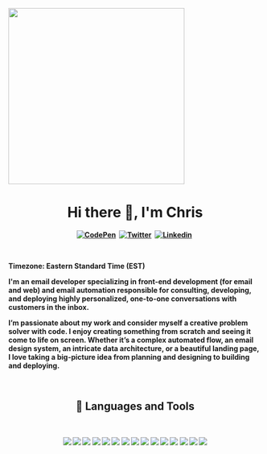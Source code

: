 <!--
**chrisgrouge/chrisgrouge** is a ✨ _special_ ✨ repository because its `README.md` (this file) appears on your GitHub profile.
-->
<p>
  <img src="https://sdk.bitmoji.com/render/panel/20084243-291767760_36-s5-v1.png?transparent=1&palette=1&scale=2" alt="" width="350">
</p>
<p>
  <h1 align="center"><b>Hi there 👋, I'm Chris</h1>
</p>
<p align="center">
  <!-- <a href="" target="_blank"><img src="https://img.shields.io/badge/LINKTREE-CC6699?style=for-the-badge&logoColor=white" alt="Portfolio" /></a>&nbsp; -->
  <a href="https://codepen.io/chrisgrouge" target="_blank"><img src="https://img.shields.io/badge/Codepen-000000?style=for-the-badge&logo=codepen&logoColor=white" alt="CodePen" /></a>&nbsp;
  <a href="https://twitter.com/chrisgrouge" target="_blank"><img src="https://img.shields.io/badge/Twitter-1DA1F2?style=for-the-badge&logo=twitter&logoColor=white" alt="Twitter" /></a>&nbsp;
  <a href="https://linkedin.com/in/chrisgrouge" target="_blank"><img src="https://img.shields.io/badge/LinkedIn-0077B5?style=for-the-badge&logo=linkedin&logoColor=white" alt="Linkedin" /></a>&nbsp;
  <!-- <a href="" target="_blank"><img src="https://img.shields.io/badge/Hashnode-2962FF?style=for-the-badge&logo=hashnode&logoColor=white" alt="Hashnode" /></a>&nbsp; -->
</p>
<br />

<p>
  Timezone: Eastern Standard Time (EST)
</p>
<p>
  I'm an email developer specializing in front-end development (for email and web) and email automation responsible for consulting, developing, and deploying highly personalized, one-to-one conversations with customers in the inbox.
</p>
<p>
  Iʼm passionate about my work and consider myself a creative problem solver with code. I enjoy creating something from scratch and seeing it come to life on screen. Whether itʼs a complex automated flow, an email design system, an intricate data architecture, or a beautiful landing page, I love taking a big-picture idea from planning and designing to building and deploying.
</p>
<br />
<!-- <p>🔭 I’m currently working on ...</p>
<p>🌱 I’m currently learning ...</p>
<p>👯 I’m looking to collaborate on ...</p>
<p>🤔 I’m looking for help with ...</p>
<p>💬 Ask me about ...</p>
<p>📫 How to reach me: ...</p>
<p>😄 Pronouns: ...</p>
<p>⚡ Fun fact: ...</p> -->


<h2 align="center"> 💼 Languages and Tools</h2>
<br/>
<p align="center">
  <img src="https://img.shields.io/badge/HTML5-E34F26?style=for-the-badge&logo=html5&logoColor=white" />
  <img src="https://img.shields.io/badge/-css3-1572B6?&style=for-the-badge&logo=css3&logoColor=white" />
  <img src="https://img.shields.io/badge/Sass-CC6699?style=for-the-badge&logo=sass&logoColor=white" />
  <img src="https://img.shields.io/badge/-javascript-F7DF1E?&style=for-the-badge&logo=javascript&logoColor=black" />
  <img src="https://img.shields.io/badge/jQuery-0769AD?style=for-the-badge&logo=jquery&logoColor=white" />
  <img src="https://img.shields.io/badge/-Git-F05032?&style=for-the-badge&logo=git&logoColor=white" /> 
  <img src="https://img.shields.io/badge/Node.js-339933?style=for-the-badge&logo=nodedotjs&logoColor=white" />
  <img src="https://img.shields.io/badge/Nunjucks-1C4913?style=for-the-badge&logo=nunjucks&logoColor=white" />
  <img src="https://img.shields.io/badge/Gulp-CF4647?style=for-the-badge&logo=gulp&logoColor=white" />

  <img src="https://img.shields.io/badge/-VSCode-007ACC?&style=for-the-badge&logo=visual-studio-code&logoColor=white" />
  <img src="https://img.shields.io/badge/github-%23121011.svg?style=for-the-badge&logo=github&logoColor=white" />
  <img src="https://img.shields.io/badge/Bitbucket-0747a6?style=for-the-badge&logo=bitbucket&logoColor=white" />
  <img src="https://img.shields.io/badge/Jira-0052CC?style=for-the-badge&logo=Jira&logoColor=white" />
  <img src="https://img.shields.io/badge/Notion-000000?style=for-the-badge&logo=notion&logoColor=white" />
  <img src="https://img.shields.io/badge/Slack-4A154B?style=for-the-badge&logo=slack&logoColor=white" />
</p>

<!-- <h2 align="center">My favorite projects 💻</h2>
<br /> -->